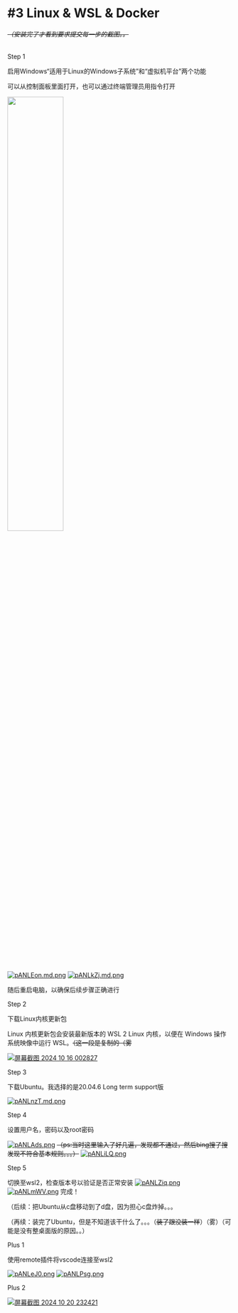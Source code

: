 # \#3 Linux & WSL & Docker
###### ~~（安装完了才看到要求提交每一步的截图。。~~
Step 1

启用Windows“适用于Linux的Windows子系统”和“虚拟机平台”两个功能

可以从控制面板里面打开，也可以通过终端管理员用指令打开   

<img src="https://img.z4a.net/images/2024/10/17/-2024-10-17-105643.png" width="50%">

[![pANLEon.md.png](https://s21.ax1x.com/2024/10/17/pANLEon.md.png)](https://imgse.com/i/pANLEon)
[![pANLkZj.md.png](https://s21.ax1x.com/2024/10/17/pANLkZj.md.png)](https://imgse.com/i/pANLkZj)

随后重启电脑，以确保后续步骤正确进行

Step 2

下载Linux内核更新包

Linux 内核更新包会安装最新版本的 WSL 2 Linux 内核，以便在 Windows 操作系统映像中运行 WSL。~~（这一段是复制的（雾~~

[![屏幕截图 2024 10 16 002827](https://img.z4a.net/images/2024/10/17/-2024-10-16-002827.md.png)](https://img.z4a.net/image/%E5%B1%8F%E5%B9%95%E6%88%AA%E5%9B%BE-2024-10-16-002827.3zmKp)

Step 3

下载Ubuntu。我选择的是20.04.6 Long term support版

[![pANLnzT.md.png](https://s21.ax1x.com/2024/10/17/pANLnzT.md.png)](https://imgse.com/i/pANLnzT)

Step 4

设置用户名，密码以及root密码

[![pANLAds.png](https://s21.ax1x.com/2024/10/17/pANLAds.png)](https://imgse.com/i/pANLAds)
~~（ps:当时这里输入了好几遍，发现都不通过，然后bing搜了搜发现不符合基本规则。。。）~~
[![pANLiLQ.png](https://s21.ax1x.com/2024/10/17/pANLiLQ.png)](https://imgse.com/i/pANLiLQ)

Step 5

切换至wsl2，检查版本号以验证是否正常安装
[![pANLZiq.png](https://s21.ax1x.com/2024/10/17/pANLZiq.png)](https://imgse.com/i/pANLZiq)
[![pANLmWV.png](https://s21.ax1x.com/2024/10/17/pANLmWV.png)](https://imgse.com/i/pANLmWV)
完成！

（后续：把Ubuntu从c盘移动到了d盘，因为担心c盘炸掉。。。

（再续：装完了Ubuntu，但是不知道该干什么了。。。（~~装了跟没装一样~~）（雾）（可能是没有整桌面版的原因。。）

Plus 1

使用remote插件将vscode连接至wsl2

[![pANLeJ0.png](https://s21.ax1x.com/2024/10/17/pANLeJ0.png)](https://imgse.com/i/pANLeJ0)
[![pANLPsg.png](https://s21.ax1x.com/2024/10/17/pANLPsg.png)](https://imgse.com/i/pANLPsg)

Plus 2

[![屏幕截图 2024 10 20 232421](https://img.z4a.net/images/2024/10/20/-2024-10-20-232421.png)](https://img.z4a.net/image/%E5%B1%8F%E5%B9%95%E6%88%AA%E5%9B%BE-2024-10-20-232421.3AVMU)